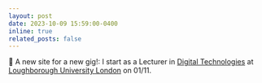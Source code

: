 ```yaml
---
layout: post
date: 2023-10-09 15:59:00-0400
inline: true
related_posts: false
---
```


🍂 A new site for a new gig!: I start as a Lecturer in [Digital Technologies](https://www.lborolondon.ac.uk/institutes/digital-technologies/) at [Loughborough University London](https://www.lborolondon.ac.uk/institutes/digital-technologies/) on 01/11. 
